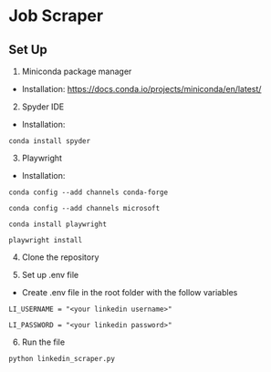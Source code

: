 # Job Scraper

  

## Set Up

  

1. Miniconda package manager

- Installation: https://docs.conda.io/projects/miniconda/en/latest/

  

2. Spyder IDE

- Installation:

`conda install spyder`

  

3. Playwright

- Installation:

`conda config --add channels conda-forge`

`conda config --add channels microsoft`

`conda install playwright`

`playwright install`

  

4. Clone the repository

  

5. Set up .env file

- Create .env file in the root folder with the follow variables

`LI_USERNAME = "<your linkedin username>"`

`LI_PASSWORD = "<your linkedin password>"`

6. Run the file

`python linkedin_scraper.py`